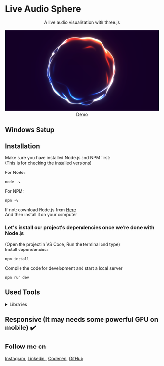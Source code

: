 # Live Audio Sphere
<p align="center">
A live audio visualization with three.js
<br>
<br>        
<a href="https://live-audio-sphere.vercel.app">
        <img alt="Thumbnail" src="./static/social/share-1200x630.png" />
    </a>
<br>
<a href="https://live-audio-sphere.vercel.app">
        Demo
    </a>
</p>

## Windows Setup

## Installation
Make sure you have installed Node.js and NPM first:<br>
(This is for checking the installed versions)

For Node:
```
node -v
```
For NPM:
```
npm -v
```

If not: download Node.js from [Here](https://nodejs.org/en/)<br>
And then install it on your computer 

### Let's install our project's dependencies once we're done with Node.js
(Open the project in VS Code, Run the terminal and type)<br>
Install dependencies:

```
npm install
```

Compile the code for development and start a local server:

```
npm run dev
```

## Used Tools

<details>
  <summary> Libraries</summary>
  

1. [ThreeJS](https://threejs.org)   

</details>

## Responsive (It may needs some powerful GPU on mobile) ✔️


## Follow me on

[Instagram](https://www.instagram.com/houssem_lachtar/), [Linkedin ](https://www.linkedin.com/in/houssem-lachtar/), [Codepen](https://codepen.io/houssem-lachtar), [GitHub](https://github.com/houssemlachtar)

